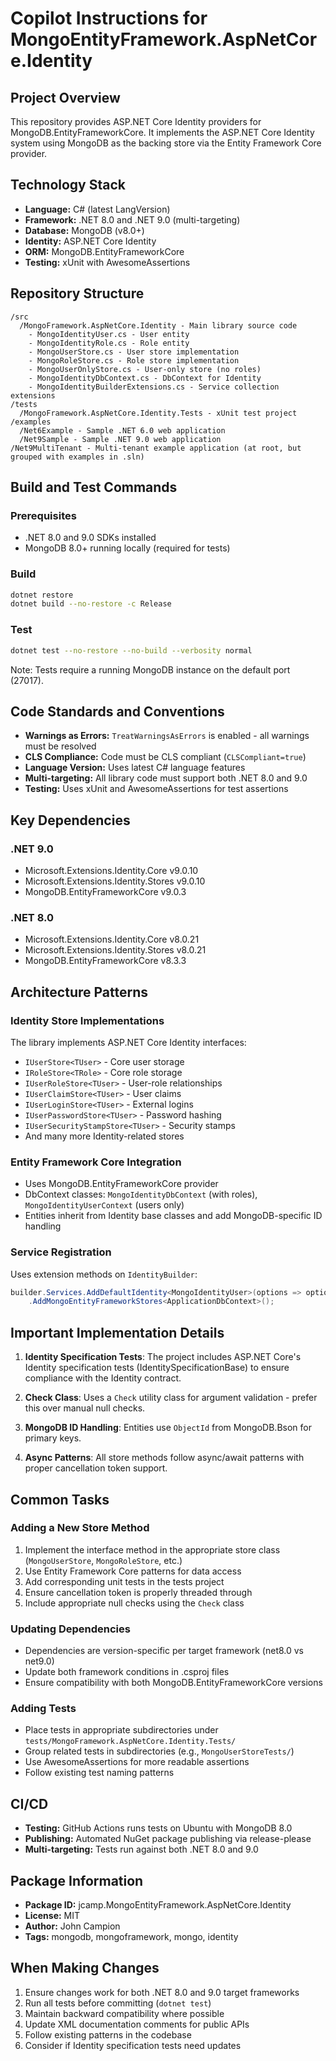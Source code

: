# Copilot Instructions for MongoEntityFramework.AspNetCore.Identity

## Project Overview

This repository provides ASP.NET Core Identity providers for MongoDB.EntityFrameworkCore. It implements the ASP.NET Core Identity system using MongoDB as the backing store via the Entity Framework Core provider.

## Technology Stack

- **Language:** C# (latest LangVersion)
- **Framework:** .NET 8.0 and .NET 9.0 (multi-targeting)
- **Database:** MongoDB (v8.0+)
- **Identity:** ASP.NET Core Identity
- **ORM:** MongoDB.EntityFrameworkCore
- **Testing:** xUnit with AwesomeAssertions

## Repository Structure

```
/src
  /MongoFramework.AspNetCore.Identity - Main library source code
    - MongoIdentityUser.cs - User entity
    - MongoIdentityRole.cs - Role entity
    - MongoUserStore.cs - User store implementation
    - MongoRoleStore.cs - Role store implementation
    - MongoUserOnlyStore.cs - User-only store (no roles)
    - MongoIdentityDbContext.cs - DbContext for Identity
    - MongoIdentityBuilderExtensions.cs - Service collection extensions
/tests
  /MongoFramework.AspNetCore.Identity.Tests - xUnit test project
/examples
  /Net6Example - Sample .NET 6.0 web application
  /Net9Sample - Sample .NET 9.0 web application
/Net9MultiTenant - Multi-tenant example application (at root, but grouped with examples in .sln)
```

## Build and Test Commands

### Prerequisites
- .NET 8.0 and 9.0 SDKs installed
- MongoDB 8.0+ running locally (required for tests)

### Build
```bash
dotnet restore
dotnet build --no-restore -c Release
```

### Test
```bash
dotnet test --no-restore --no-build --verbosity normal
```

Note: Tests require a running MongoDB instance on the default port (27017).

## Code Standards and Conventions

- **Warnings as Errors:** `TreatWarningsAsErrors` is enabled - all warnings must be resolved
- **CLS Compliance:** Code must be CLS compliant (`CLSCompliant=true`)
- **Language Version:** Uses latest C# language features
- **Multi-targeting:** All library code must support both .NET 8.0 and 9.0
- **Testing:** Uses xUnit and AwesomeAssertions for test assertions

## Key Dependencies

### .NET 9.0
- Microsoft.Extensions.Identity.Core v9.0.10
- Microsoft.Extensions.Identity.Stores v9.0.10
- MongoDB.EntityFrameworkCore v9.0.3

### .NET 8.0
- Microsoft.Extensions.Identity.Core v8.0.21
- Microsoft.Extensions.Identity.Stores v8.0.21
- MongoDB.EntityFrameworkCore v8.3.3

## Architecture Patterns

### Identity Store Implementations

The library implements ASP.NET Core Identity interfaces:
- `IUserStore<TUser>` - Core user storage
- `IRoleStore<TRole>` - Core role storage
- `IUserRoleStore<TUser>` - User-role relationships
- `IUserClaimStore<TUser>` - User claims
- `IUserLoginStore<TUser>` - External logins
- `IUserPasswordStore<TUser>` - Password hashing
- `IUserSecurityStampStore<TUser>` - Security stamps
- And many more Identity-related stores

### Entity Framework Core Integration

- Uses MongoDB.EntityFrameworkCore provider
- DbContext classes: `MongoIdentityDbContext` (with roles), `MongoIdentityUserContext` (users only)
- Entities inherit from Identity base classes and add MongoDB-specific ID handling

### Service Registration

Uses extension methods on `IdentityBuilder`:
```csharp
builder.Services.AddDefaultIdentity<MongoIdentityUser>(options => options.SignIn.RequireConfirmedAccount = true)
    .AddMongoEntityFrameworkStores<ApplicationDbContext>();
```

## Important Implementation Details

1. **Identity Specification Tests**: The project includes ASP.NET Core's Identity specification tests (IdentitySpecificationBase) to ensure compliance with the Identity contract.

2. **Check Class**: Uses a `Check` utility class for argument validation - prefer this over manual null checks.

3. **MongoDB ID Handling**: Entities use `ObjectId` from MongoDB.Bson for primary keys.

4. **Async Patterns**: All store methods follow async/await patterns with proper cancellation token support.

## Common Tasks

### Adding a New Store Method
1. Implement the interface method in the appropriate store class (`MongoUserStore`, `MongoRoleStore`, etc.)
2. Use Entity Framework Core patterns for data access
3. Add corresponding unit tests in the tests project
4. Ensure cancellation token is properly threaded through
5. Include appropriate null checks using the `Check` class

### Updating Dependencies
- Dependencies are version-specific per target framework (net8.0 vs net9.0)
- Update both framework conditions in .csproj files
- Ensure compatibility with both MongoDB.EntityFrameworkCore versions

### Adding Tests
- Place tests in appropriate subdirectories under `tests/MongoFramework.AspNetCore.Identity.Tests/`
- Group related tests in subdirectories (e.g., `MongoUserStoreTests/`)
- Use AwesomeAssertions for more readable assertions
- Follow existing test naming patterns

## CI/CD

- **Testing:** GitHub Actions runs tests on Ubuntu with MongoDB 8.0
- **Publishing:** Automated NuGet package publishing via release-please
- **Multi-targeting:** Tests run against both .NET 8.0 and 9.0

## Package Information

- **Package ID:** jcamp.MongoEntityFramework.AspNetCore.Identity
- **License:** MIT
- **Author:** John Campion
- **Tags:** mongodb, mongoframework, mongo, identity

## When Making Changes

1. Ensure changes work for both .NET 8.0 and 9.0 target frameworks
2. Run all tests before committing (`dotnet test`)
3. Maintain backward compatibility where possible
4. Update XML documentation comments for public APIs
5. Follow existing patterns in the codebase
6. Consider if Identity specification tests need updates
